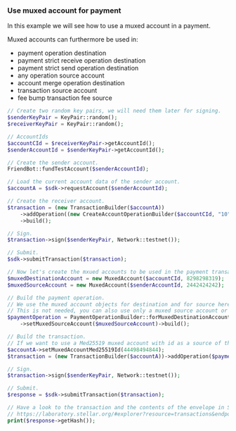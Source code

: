 
### Use muxed account for payment

In this example we will see how to use a muxed account in a payment. 

Muxed accounts can furthermore be used in:
- payment operation destination
- payment strict receive operation destination
- payment strict send operation destination
- any operation source account
- account merge operation destination
- transaction source account
- fee bump transaction fee source

```php
// Create two random key pairs, we will need them later for signing.
$senderKeyPair = KeyPair::random();
$receiverKeyPair = KeyPair::random();

// AccountIds
$accountCId = $receiverKeyPair->getAccountId();
$senderAccountId = $senderKeyPair->getAccountId();

// Create the sender account.
FriendBot::fundTestAccount($senderAccountId);

// Load the current account data of the sender account.
$accountA = $sdk->requestAccount($senderAccountId);

// Create the receiver account.
$transaction = (new TransactionBuilder($accountA))
    ->addOperation((new CreateAccountOperationBuilder($accountCId, "10"))->build())
    ->build();

// Sign.
$transaction->sign($senderKeyPair, Network::testnet());

// Submit.
$sdk->submitTransaction($transaction);

// Now let's create the mxued accounts to be used in the payment transaction.
$muxedDestinationAccount = new MuxedAccount($accountCId, 8298298319);
$muxedSourceAccount = new MuxedAccount($senderAccountId, 2442424242);

// Build the payment operation.
// We use the muxed account objects for destination and for source here.
// This is not needed, you can also use only a muxed source account or muxed destination account.
$paymentOperation = PaymentOperationBuilder::forMuxedDestinationAccount($muxedDestinationAccount, Asset::native(), "100")
    ->setMuxedSourceAccount($muxedSourceAccount)->build();

// Build the transaction.
// If we want to use a Med25519 muxed account with id as a source of the transaction, we can just set the id in our account object.
$accountA->setMuxedAccountMed25519Id(44498494844);
$transaction = (new TransactionBuilder($accountA))->addOperation($paymentOperation)->build();

// Sign.
$transaction->sign($senderKeyPair, Network::testnet());

// Submit.
$response = $sdk->submitTransaction($transaction);

// Have a look to the transaction and the contents of the envelope in Stellar Laboratory
// https://laboratory.stellar.org/#explorer?resource=transactions&endpoint=single&network=test
print($response->getHash());
```
